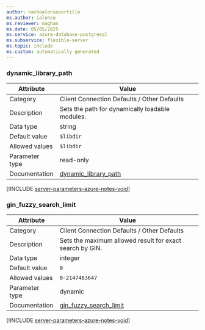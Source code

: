 ```yaml
---
author: nachoalonsoportillo
ms.author: ialonso
ms.reviewer: maghan
ms.date: 05/05/2025
ms.service: azure-database-postgresql
ms.subservice: flexible-server
ms.topic: include
ms.custom: automatically generated
---
```

### dynamic_library_path

| Attribute | Value |
| --- | --- |
| Category | Client Connection Defaults / Other Defaults |
| Description | Sets the path for dynamically loadable modules. |
| Data type | string |
| Default value | `$libdir` |
| Allowed values | `$libdir` |
| Parameter type | read-only |
| Documentation | [dynamic_library_path](https://www.postgresql.org/docs/14/runtime-config-client.html#GUC-DYNAMIC-LIBRARY-PATH) |


[!INCLUDE [server-parameters-azure-notes-void](./server-parameters-azure-notes-void.md)]



### gin_fuzzy_search_limit

| Attribute | Value |
| --- | --- |
| Category | Client Connection Defaults / Other Defaults |
| Description | Sets the maximum allowed result for exact search by GIN. |
| Data type | integer |
| Default value | `0` |
| Allowed values | `0-2147483647` |
| Parameter type | dynamic |
| Documentation | [gin_fuzzy_search_limit](https://www.postgresql.org/docs/14/runtime-config-client.html#GUC-GIN-FUZZY-SEARCH-LIMIT) |


[!INCLUDE [server-parameters-azure-notes-void](./server-parameters-azure-notes-void.md)]



